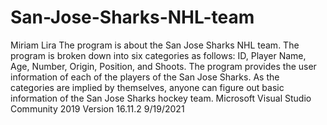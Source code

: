 # San-Jose-Sharks-NHL-team
Miriam Lira  The program is about the San Jose Sharks NHL team.   The program is broken down into six categories as follows: ID, Player Name, Age, Number, Origin, Position, and Shoots.   The program provides the user information of each of the players of the San Jose Sharks.  As the categories are implied by themselves, anyone can figure out basic information of the San Jose Sharks hockey team. Microsoft Visual Studio Community 2019 Version 16.11.2 9/19/2021
